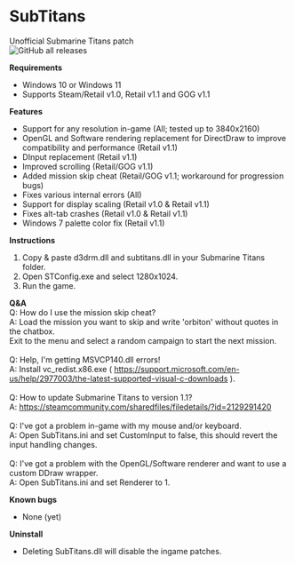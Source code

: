 # SubTitans
Unofficial Submarine Titans patch \
![GitHub all releases](https://img.shields.io/github/downloads/UnknownException/SubTitans/total)

**Requirements**
* Windows 10 or Windows 11
* Supports Steam/Retail v1.0, Retail v1.1 and GOG v1.1

**Features**
* Support for any resolution in-game (All; tested up to 3840x2160)
* OpenGL and Software rendering replacement for DirectDraw to improve compatibility and performance (Retail v1.1)
* DInput replacement (Retail v1.1)
* Improved scrolling (Retail/GOG v1.1)
* Added mission skip cheat (Retail/GOG v1.1; workaround for progression bugs)
* Fixes various internal errors (All)
* Support for display scaling (Retail v1.0 & Retail v1.1)
* Fixes alt-tab crashes (Retail v1.0 & Retail v1.1)
* Windows 7 palette color fix (Retail v1.1)

**Instructions**
1. Copy & paste d3drm.dll and subtitans.dll in your Submarine Titans folder.
2. Open STConfig.exe and select 1280x1024.
3. Run the game.

**Q&A** \
Q: How do I use the mission skip cheat? \
A: Load the mission you want to skip and write 'orbiton' without quotes in the chatbox. \
Exit to the menu and select a random campaign to start the next mission. \
 \
Q: Help, I'm getting MSVCP140.dll errors! \
A: Install vc_redist.x86.exe ( https://support.microsoft.com/en-us/help/2977003/the-latest-supported-visual-c-downloads ). \
 \
Q: How to update Submarine Titans to version 1.1? \
A: https://steamcommunity.com/sharedfiles/filedetails/?id=2129291420 \
 \
Q: I've got a problem in-game with my mouse and/or keyboard. \
A: Open SubTitans.ini and set CustomInput to false, this should revert the input handling changes. \
 \
Q: I've got a problem with the OpenGL/Software renderer and want to use a custom DDraw wrapper. \
A: Open SubTitans.ini and set Renderer to 1.

**Known bugs**
* None (yet)

**Uninstall**
* Deleting SubTitans.dll will disable the ingame patches.